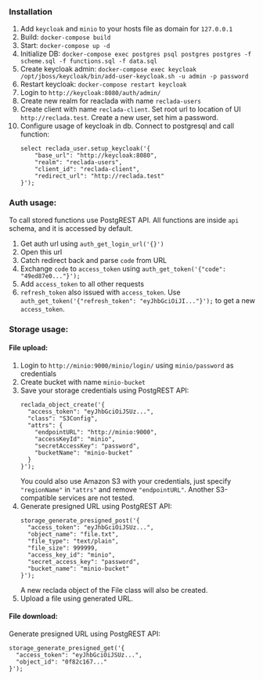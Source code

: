 ### Installation
1. Add `keycloak` and `minio` to your hosts file as domain for `127.0.0.1`
2. Build: `docker-compose build`
3. Start: `docker-compose up -d`
4. Initialize DB: `docker-compose exec postgres psql postgres postgres -f scheme.sql -f functions.sql -f data.sql`
5. Create keycloak admin: `docker-compose exec keycloak /opt/jboss/keycloak/bin/add-user-keycloak.sh -u admin -p password`
6. Restart keycloak: `docker-compose restart keycloak`
7. Login to `http://keycloak:8080/auth/admin/`
8. Create new realm for reaclada with name `reclada-users`
9. Create client with name `reclada-client`. Set root url to location of UI `http://reclada.test`. Create a new user, set him a password.
10. Configure usage of keycloak in db. Connect to postgresql and call function:
    ```
    select reclada_user.setup_keycloak('{
        "base_url": "http://keycloak:8080", 
        "realm": "reclada-users",
        "client_id": "reclada-client",
        "redirect_url": "http://reclada.test"
    }');
    ```

### Auth usage:

To call stored functions use PostgREST API. 
All functions are inside `api` schema, and it is accessed by default.

1. Get auth url using `auth_get_login_url('{}')`
2. Open this url
3. Catch redirect back and parse `code` from URL
4. Exchange `code` to `access_token` using `auth_get_token('{"code": "49ed87e0..."}');`
5. Add `access_token` to all other requests
6. `refresh_token` also issued with `access_token`. Use `auth_get_token('{"refresh_token": "eyJhbGciOiJI..."}');` to get a new `access_token`.


### Storage usage:
#### File upload:

1. Login to `http://minio:9000/minio/login/` using `minio/password` as credentials
2. Create bucket with name `minio-bucket`
3. Save your storage credentials using PostgREST API:
   ```
   reclada_object_create('{
     "access_token": "eyJhbGciOiJSUz...",
     "class": "S3Config",
     "attrs": {
       "endpointURL": "http://minio:9000",
       "accessKeyId": "minio",
       "secretAccessKey": "password",
       "bucketName": "minio-bucket"
     }
   }');
   ```
   You could also use Amazon S3 with your credentials, just specify `"regionName"` in `"attrs"` and remove `"endpointURL"`. Another S3-compatible services are not tested.
4. Generate presigned URL using PostgREST API:
   ```
   storage_generate_presigned_post('{
     "access_token": "eyJhbGciOiJSUz...",
     "object_name": "file.txt",
     "file_type": "text/plain",
     "file_size": 999999,
     "access_key_id": "minio",
     "secret_access_key": "password",
     "bucket_name": "minio-bucket"
   }');
   ```
   A new reclada object of the File class will also be created.
5. Upload a file using generated URL.

#### File download:

Generate presigned URL using PostgREST API:
   ```
   storage_generate_presigned_get('{
     "access_token": "eyJhbGciOiJSUz...",
     "object_id": "0f82c167..."
   }');
   ```